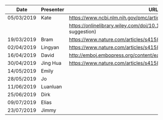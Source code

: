 
Date       | Presenter | URL
-----------|-----------|-------------------------------------------------------------------------------
05/03/2019 | Kate      | https://www.ncbi.nlm.nih.gov/pmc/articles/PMC6057994/
           |           | https://onlinelibrary.wiley.com/doi/10.1002/gepi.22188 (additional suggestion)
19/03/2019 | Bram      | https://www.nature.com/articles/s41588-019-0350-x
02/04/2019 | Lingyan   | https://www.nature.com/articles/s41588-018-0132-x
16/04/2019 | David     | http://emboj.embopress.org/content/early/2018/08/06/embj.201694813
30/04/2019 | Jing Hua  | https://www.nature.com/articles/s41588-018-0321-7
14/05/2019 | Emily
28/05/2019 | Jo
11/06/2019 | Luanluan
25/06/2019 | Dirk
09/07/2019 | Elias
23/07/2019 | Jimmy
